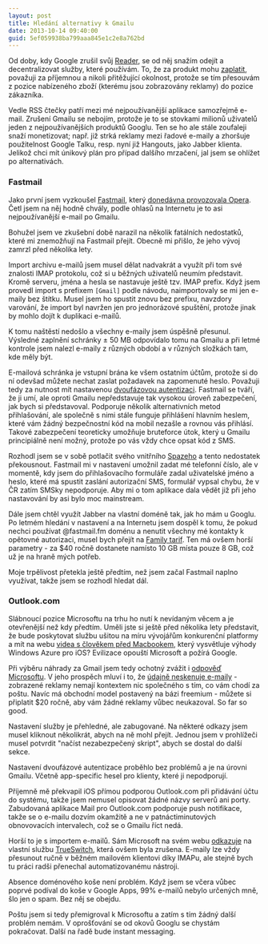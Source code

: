 ```yaml
---
layout: post
title: Hledání alternativy k Gmailu
date: 2013-10-14 09:40:00
guid: 5ef059938ba799aaa845e1c2e8a762bd
---
```


Od doby, kdy Google zrušil svůj [Reader](http://www.google.com/reader), se od něj snažím odejít a decentralizovat služby, které používám. To, že za produkt mohu [zaplatit](http://feedbin.me/), považuji za příjemnou a nikoli přitěžující okolnost, protože se tím přesouvám z pozice nabízeného zboží (kterému jsou zobrazovány reklamy) do pozice zákazníka.

Vedle RSS čtečky patří mezi mé nejpoužívanější aplikace samozřejmě e-mail. Zrušení Gmailu se nebojím, protože je to se stovkami milionů uživatelů jeden z nejpoužívanějších produktů Googlu. Ten se ho ale stále zoufaleji snaží monetizovat; např. již strká reklamy mezi řadové e-maily a zhoršuje použitelnost Google Talku, resp. nyní již Hangouts, jako Jabber klienta. Jelikož chci mít únikový plán pro případ dalšího mrzačení, jal jsem se ohlížet po alternativách.

### Fastmail

Jako první jsem vyzkoušel [Fastmail](https://www.fastmail.fm/), který [donedávna provozovala Opera](http://thenextweb.com/insider/2013/09/26/fastmail-goes-independent-again-after-the-team-buys-itself-free-of-opera/). Četl jsem na něj hodně chvály, podle ohlasů na Internetu je to asi nejpoužívanější e-mail po Gmailu.

Bohužel jsem ve zkušební době narazil na několik fatálních nedostatků, které mi znemožňují na Fastmail přejít. Obecně mi přišlo, že jeho vývoj zamrzl před několika lety.

Import archivu e-mailů jsem musel dělat nadvakrát a využít při tom své znalosti IMAP protokolu, což si u běžných uživatelů neumím představit. Kromě serveru, jména a hesla se nastavuje ještě tzv. IMAP prefix. Když jsem provedl import s prefixem `[Gmail]` podle návodu, naimportovaly se mi jen e-maily bez štítku. Musel jsem ho spustit znovu bez prefixu, navzdory varování, že import byl navržen jen pro jednorázové spuštění, protože jinak by mohlo dojít k duplikaci e-mailů.

K tomu naštěstí nedošlo a všechny e-maily jsem úspěšně přesunul. Výsledné zaplnění schránky ± 50 MB odpovídalo tomu na Gmailu a při letmé kontrole jsem nalezl e-maily z různých období a v různých složkách tam, kde měly být.

E-mailová schránka je vstupní brána ke všem ostatním účtům, protože si do ní odevšad můžete nechat zaslat požadavek na zapomenuté heslo. Považuji tedy za nutnost mít nastavenou [dvoufázovou autentizaci](/dvoufazove-prihlasovani). Fastmail se tváří, že ji umí, ale oproti Gmailu nepředstavuje tak vysokou úroveň zabezpečení, jak bych si představoval. Podporuje několik alternativních metod přihlašování, ale společně s nimi stále funguje přihlášení hlavním heslem, které vám žádný bezpečnostní kód na mobil nezašle a rovnou vás přihlásí. Takové zabezpečení teoreticky umožňuje bruteforce útok, který u Gmailu principiálně není možný, protože po vás vždy chce opsat kód z SMS.

Rozhodl jsem se v sobě potlačit svého vnitřního [Spazeho](https://twitter.com/spazef0rze) a tento nedostatek překousnout. Fastmail mi v nastavení umožnil zadat mé telefonní číslo, ale v momentě, kdy jsem do přihlašovacího formuláře zadal uživatelské jméno a heslo, které má spustit zaslání autorizační SMS, formulář vypsal chybu, že v ČR zatím SMSky nepodporuje. Aby mi o tom aplikace dala vědět již při jeho nastavování by asi bylo moc mainstream.

Dále jsem chtěl využít Jabber na vlastní doméně tak, jak ho mám u Googlu. Po letmém hledání v nastavení a na Internetu jsem dospěl k tomu, že pokud nechci používat @fastmail.fm doménu a nenutit všechny mé kontakty k opětovné autorizaci, musel bych přejít na [Family tarif](https://www.fastmail.fm/signup/family.html). Ten má ovšem horší parametry - za $40 ročně dostanete namísto 10 GB místa pouze 8 GB, což už je na hraně mých potřeb.

Moje trpělivost přetekla ještě předtím, než jsem začal Fastmail naplno využívat, takže jsem se rozhodl hledat dál.

### Outlook.com

Slábnoucí pozice Microsoftu na trhu ho nutí k nevídaným věcem a je otevřenější než kdy předtím. Uměli jste si ještě před několika lety představit, že bude poskytovat službu ušitou na míru vývojářům konkurenční platformy a mít na webu [videa s člověkem před Macbookem](http://www.windowsazure.com/en-us/develop/mobile/ios/), který vysvětluje výhody Windows Azure pro iOS? Evilizace opouští Microsoft a požírá Google.

Při výběru náhrady za Gmail jsem tedy ochotný zvážit i [odpověď Microsoftu](http://www.outlook.com/). V jeho prospěch mluví i to, že [údajně neskenuje e-maily](http://windows.microsoft.com/en-us/windows/outlook-private) - zobrazené reklamy nemají kontextem nic společného s tím, co vám chodí za poštu. Navíc má obchodní model postavený na bázi freemium - můžete si připlatit $20 ročně, aby vám žádné reklamy vůbec neukazoval. So far so good.

Nastavení služby je přehledné, ale zabugované. Na některé odkazy jsem musel kliknout několikrát, abych na ně mohl přejít. Jednou jsem v prohlížeči musel potvrdit "načíst nezabezpečený skript", abych se dostal do další sekce.

Nastavení dvoufázové autentizace proběhlo bez problémů a je na úrovni Gmailu. Včetně app-specific hesel pro klienty, které ji nepodporují.

Příjemně mě překvapil iOS přímou podporou Outlook.com při přidávání účtu do systému, takže jsem nemusel opisovat žádné názvy serverů ani porty. Zabudovaná aplikace Mail pro Outlook.com podporuje push notifikace, takže se o e-mailu dozvím okamžitě a ne v patnáctiminutových obnovovacích intervalech, což se o Gmailu říct nedá.

Horší to je s importem e-mailů. Sám Microsoft na svém webu [odkazuje](http://blogs.office.com/b/microsoft-outlook/archive/2012/08/09/upgrade-from-gmail-to-outlook-com-in-5-easy-steps.aspx) na vlastní službu [TrueSwitch](https://secure5.trueswitch.com/hotmail/), která ovšem byla zrušena. E-maily lze vždy přesunout ručně v běžném mailovém klientovi díky IMAPu, ale stejně bych tu práci radši přenechal automatizovanému nástroji.

Absence doménového koše není problém. Když jsem se včera vůbec poprvé podíval do koše v Google Apps, 99% e-mailů nebylo určených mně, šlo jen o spam. Bez něj se obejdu.

Poštu jsem si tedy přemigroval k Microsoftu a zatím s tím žádný další problém nemám. V oprošťování se od okovů Googlu se chystám pokračovat. Další na řadě bude instant messaging.
